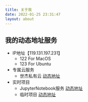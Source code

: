 ```yaml
---
title: 关于我
date: 2022-01-25 23:31:47
layout: about
---
```


## 我的动态地址服务
- IP地址【119.131.197.231】
  - 122 For MacOS 
  - 123 For Ubuntu
- 专属云服务
  - 世杰私有云 [动态地址](http://119.131.197.231:18998)
- 实时项目
  - JupyterNotebook服务 [动态地址](http://119.131.197.231:18999)
  - 临时项目 [动态地址](http://119.131.197.231:19000)
